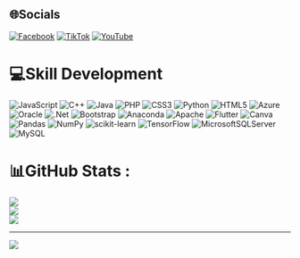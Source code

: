 
## 🌐Socials
 [![Facebook](https://img.shields.io/badge/Facebook-%231877F2.svg?logo=Facebook&logoColor=white)](https://facebook.com/https://www.facebook.com/VinhIt2003/) [![TikTok](https://img.shields.io/badge/TikTok-%23000000.svg?logo=TikTok&logoColor=white)](https://tiktok.com/@https://l.facebook.com/l.php?u=https%3A%2F%2Fwww.tiktok.com%2F%40tranquangvinh739%3F_t%3DZS-8uMWb7IgP25%26_r%3D1%26fbclid%3DIwZXh0bgNhZW0CMTAAAR2WMnYzJmMMTMVtPPdrh7MLUTXH7F2c6bJdAD36tIXuHzNcd60qYl1wN_0_aem_NvS_BlmxW_luCrxW4R1iEg&h=AT1jZQ69dELzhd3IOUhSxOY4M_2pdCqinOL2qwhOLP1cAQPN5uPgDMhqQ13w2L3ecptzA1dnnDBUMgHf_QpzvgKqkgC9K_E5ZVtcMCkgF5kDRpz_FkAcRKLj9WUd_jpNNCAFmRZwl4vVBHr7HLFCXA) [![YouTube](https://img.shields.io/badge/YouTube-%23FF0000.svg?logo=YouTube&logoColor=white)](https://youtube.com/c/https://www.youtube.com/@QuangVinhTran-ih5oz) 

# 💻Skill Development
![JavaScript](https://img.shields.io/badge/javascript-%23323330.svg?style=for-the-badge&logo=javascript&logoColor=%23F7DF1E) ![C++](https://img.shields.io/badge/c++-%2300599C.svg?style=for-the-badge&logo=c%2B%2B&logoColor=white) ![Java](https://img.shields.io/badge/java-%23ED8B00.svg?style=for-the-badge&logo=java&logoColor=white) ![PHP](https://img.shields.io/badge/php-%23777BB4.svg?style=for-the-badge&logo=php&logoColor=white) ![CSS3](https://img.shields.io/badge/css3-%231572B6.svg?style=for-the-badge&logo=css3&logoColor=white) ![Python](https://img.shields.io/badge/python-3670A0?style=for-the-badge&logo=python&logoColor=ffdd54) ![HTML5](https://img.shields.io/badge/html5-%23E34F26.svg?style=for-the-badge&logo=html5&logoColor=white) ![Azure](https://img.shields.io/badge/azure-%230072C6.svg?style=for-the-badge&logo=azure-devops&logoColor=white) ![Oracle](https://img.shields.io/badge/Oracle-F80000?style=for-the-badge&logo=oracle&logoColor=white) ![.Net](https://img.shields.io/badge/.NET-5C2D91?style=for-the-badge&logo=.net&logoColor=white) ![Bootstrap](https://img.shields.io/badge/bootstrap-%23563D7C.svg?style=for-the-badge&logo=bootstrap&logoColor=white) ![Anaconda](https://img.shields.io/badge/Anaconda-%2344A833.svg?style=for-the-badge&logo=anaconda&logoColor=white) ![Apache](https://img.shields.io/badge/apache-%23D42029.svg?style=for-the-badge&logo=apache&logoColor=white) ![Flutter](https://img.shields.io/badge/Flutter-%2302569B.svg?style=for-the-badge&logo=Flutter&logoColor=white) ![Canva](https://img.shields.io/badge/Canva-%2300C4CC.svg?style=for-the-badge&logo=Canva&logoColor=white) ![Pandas](https://img.shields.io/badge/pandas-%23150458.svg?style=for-the-badge&logo=pandas&logoColor=white) ![NumPy](https://img.shields.io/badge/numpy-%23013243.svg?style=for-the-badge&logo=numpy&logoColor=white) ![scikit-learn](https://img.shields.io/badge/scikit--learn-%23F7931E.svg?style=for-the-badge&logo=scikit-learn&logoColor=white) ![TensorFlow](https://img.shields.io/badge/TensorFlow-%23FF6F00.svg?style=for-the-badge&logo=TensorFlow&logoColor=white) ![MicrosoftSQLServer](https://img.shields.io/badge/Microsoft%20SQL%20Sever-CC2927?style=for-the-badge&logo=microsoft%20sql%20server&logoColor=white) ![MySQL](https://img.shields.io/badge/mysql-%2300f.svg?style=for-the-badge&logo=mysql&logoColor=white)
# 📊GitHub Stats :
![](https://github-readme-stats.vercel.app/api?username=VinhIT2003&theme=radical&hide_border=false&include_all_commits=false&count_private=false)<br/>
![](https://github-readme-streak-stats.herokuapp.com/?user=VinhIT2003&theme=radical&hide_border=false)<br/>
![](https://github-readme-stats.vercel.app/api/top-langs/?username=VinhIT2003&theme=radical&hide_border=false&include_all_commits=false&count_private=false&layout=compact)

---
[![](https://visitcount.itsvg.in/api?id=VinhIT2003&icon=0&color=0)](https://visitcount.itsvg.in)
